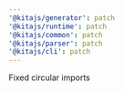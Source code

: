 ```yaml
---
'@kitajs/generator': patch
'@kitajs/runtime': patch
'@kitajs/common': patch
'@kitajs/parser': patch
'@kitajs/cli': patch
---
```


Fixed circular imports
